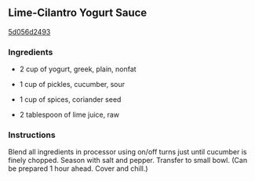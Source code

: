 ## Lime-Cilantro Yogurt Sauce

[5d056d2493](http://www.epicurious.com/recipes/food/views/lime-cilantro-yogurt-sauce-1771)

### Ingredients

 - 2 cup of yogurt, greek, plain, nonfat

 - 1 cup of pickles, cucumber, sour

 - 1 cup of spices, coriander seed

 - 2 tablespoon of lime juice, raw

### Instructions

Blend all ingredients in processor using on/off turns just until cucumber is finely chopped. Season with salt and pepper. Transfer to small bowl. (Can be prepared 1 hour ahead. Cover and chill.)